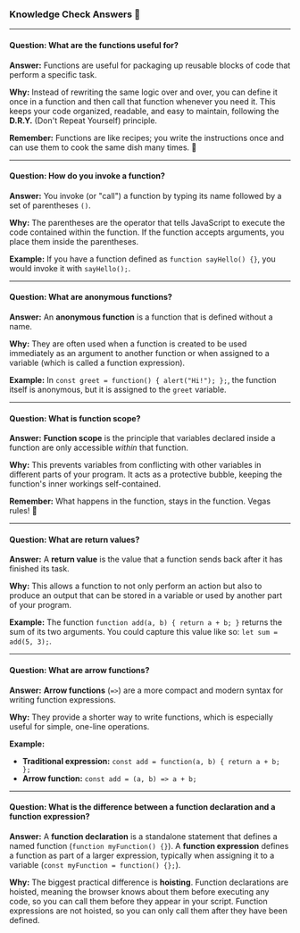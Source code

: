 ### Knowledge Check Answers 🎯

---

#### Question: What are the functions useful for?

**Answer:** Functions are useful for packaging up reusable blocks of code that perform a specific task.

**Why:** Instead of rewriting the same logic over and over, you can define it once in a function and then call that function whenever you need it. This keeps your code organized, readable, and easy to maintain, following the **D.R.Y.** (Don't Repeat Yourself) principle.

**Remember:** Functions are like recipes; you write the instructions once and can use them to cook the same dish many times. 🍳

---

#### Question: How do you invoke a function?

**Answer:** You invoke (or "call") a function by typing its name followed by a set of parentheses `()`.

**Why:** The parentheses are the operator that tells JavaScript to execute the code contained within the function. If the function accepts arguments, you place them inside the parentheses.

**Example:** If you have a function defined as `function sayHello() {}`, you would invoke it with `sayHello();`.

---

#### Question: What are anonymous functions?

**Answer:** An **anonymous function** is a function that is defined without a name.

**Why:** They are often used when a function is created to be used immediately as an argument to another function or when assigned to a variable (which is called a function expression).

**Example:** In `const greet = function() { alert("Hi!"); };`, the function itself is anonymous, but it is assigned to the `greet` variable.

---

#### Question: What is function scope?

**Answer:** **Function scope** is the principle that variables declared inside a function are only accessible *within* that function.

**Why:** This prevents variables from conflicting with other variables in different parts of your program. It acts as a protective bubble, keeping the function's inner workings self-contained.

**Remember:** What happens in the function, stays in the function. Vegas rules! 🎰

---

#### Question: What are return values?

**Answer:** A **return value** is the value that a function sends back after it has finished its task.

**Why:** This allows a function to not only perform an action but also to produce an output that can be stored in a variable or used by another part of your program.

**Example:** The function `function add(a, b) { return a + b; }` returns the sum of its two arguments. You could capture this value like so: `let sum = add(5, 3);`.

---

#### Question: What are arrow functions?

**Answer:** **Arrow functions** (`=>`) are a more compact and modern syntax for writing function expressions.

**Why:** They provide a shorter way to write functions, which is especially useful for simple, one-line operations.

**Example:**
* **Traditional expression:** `const add = function(a, b) { return a + b; };`
* **Arrow function:** `const add = (a, b) => a + b;`

---

#### Question: What is the difference between a function declaration and a function expression?

**Answer:** A **function declaration** is a standalone statement that defines a named function (`function myFunction() {}`). A **function expression** defines a function as part of a larger expression, typically when assigning it to a variable (`const myFunction = function() {};`).

**Why:** The biggest practical difference is **hoisting**. Function declarations are hoisted, meaning the browser knows about them before executing any code, so you can call them before they appear in your script. Function expressions are not hoisted, so you can only call them after they have been defined.